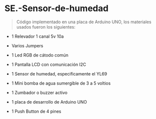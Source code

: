 # SE.-Sensor-de-humedad
>Código implementado en una placa de Arduino UNO, los materiales usados fueron los siguientes:

* 1 Relevador 1 canal 5v 10a  

* Varios Jumpers  

* 1 Led RGB de cátodo común  

* 1 Pantalla LCD con comunicación I2C  

* 1 Sensor de humedad, especificamente el YL69  

* 1 Mini bomba de agua sumergible de 3 a 5 voltios  

* 1 Zumbador o buzzer activo   

* 1 placa de desarrollo de Arduino UNO  

* 1 Push Button de 4 pines
